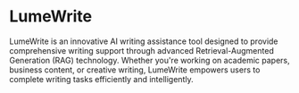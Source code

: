 # LumeWrite
LumeWrite is an innovative AI writing assistance tool designed to provide comprehensive writing support through advanced Retrieval-Augmented Generation (RAG) technology. Whether you're working on academic papers, business content, or creative writing, LumeWrite empowers users to complete writing tasks efficiently and intelligently.
